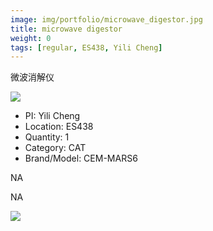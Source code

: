 ```yaml
---
image: img/portfolio/microwave_digestor.jpg
title: microwave digestor
weight: 0
tags: [regular, ES438, Yili Cheng]
---
```


微波消解仪

<!--more-->

![](../../img/portfolio/microwave_digestor.jpg)

- PI: Yili Cheng
- Location: ES438
- Quantity: 1
- Category: CAT
- Brand/Model: CEM-MARS6

NA

NA

![](../../img/portfolio/microwave_digestor_manual.jpg)
